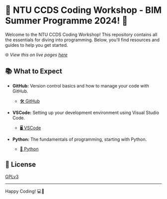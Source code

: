 # 🌟 NTU CCDS Coding Workshop - BIM Summer Programme 2024! 🌟

Welcome to the NTU CCDS Coding Workshop! This repository contains all the essentials for diving into programming. Below, you'll find resources and guides to help you get started.

🌐 *View this on live pages [here](https://scott-cjx.github.io/Programming-Crash-Course/)*

## 📚 What to Expect

- **GitHub:** Version control basics and how to manage your code with GitHub.
  - [🛠️ GitHub](./github/README.md)

- **VSCode:** Setting up your development environment using Visual Studio Code.
  - [🖥️ VSCode](./vscode/README.md)

- **Python:** The fundamentals of programming, starting with Python.
  - [🐍 Python](./python/README.md)
  
## 📄 License

[GPLv3](../LICENSE)

---

Happy Coding! 💻🚀
